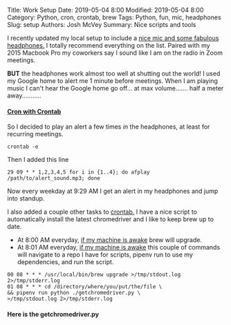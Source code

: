 Title: Work Setup
Date: 2019-05-04 8:00
Modified: 2019-05-04 8:00
Category: Python, cron, crontab, brew
Tags: Python, fun, mic, headphones
Slug: setup
Authors: Josh McVey
Summary: Nice scripts and tools

I recently updated my local setup to include a [nice mic and some fabulous headphones.](https://www.amazon.com/hz/wishlist/ls/33G80B4QPE61K)  I totally recommend everything on the list.  Paired with my 2015 Macbook Pro my coworkers say I sound like I am on the radio in Zoom meetings.

**BUT** the headphones work almost too well at shutting out the world!  I used my Google home to alert me 1 minute before meetings.  When I am playing music I can't hear the Google home go off... at max volume....... half a meter away...........

#### [Cron with Crontab](https://opensource.com/article/17/11/how-use-cron-linux)

So I decided to play an alert a few times _in_ the headphones, at least for recurring meetings.

```shell
crontab -e
```

Then I added this line

```
29 09 * * 1,2,3,4,5 for i in {1..4}; do afplay /path/to/alert_sound.mp3; done
```

Now every weekday at 9:29 AM I get an alert in my headphones and jump into standup.

I also added a couple other tasks to [crontab.](https://opensource.com/article/17/11/how-use-cron-linux)  I have a nice script to automatically install the latest chromedriver and I like to keep brew up to date.

- At 8:00 AM everyday, [if my machine is awake](https://developer.apple.com/library/archive/documentation/MacOSX/Conceptual/BPSystemStartup/Chapters/ScheduledJobs.html) brew will upgrade.
- At 8:01 AM everyday, [if my machine is awake](https://developer.apple.com/library/archive/documentation/MacOSX/Conceptual/BPSystemStartup/Chapters/ScheduledJobs.html) this couple of commands will navigate to a repo I have for scripts, pipenv run to use my dependencies, and run the script.

```shell
00 08 * * * /usr/local/bin/brew upgrade >/tmp/stdout.log 2>/tmp/stderr.log
01 08 * * * cd /directory/where/you/put/the/file \
&& pipenv run python ./getchromedriver.py \
>/tmp/stdout.log 2>/tmp/stderr.log
```

#### Here is the getchromedriver.py
<script src="https://gist.github.com/y3rsh/b55d5c8daaac7fb1632cc5a3380aec93.js"></script>
